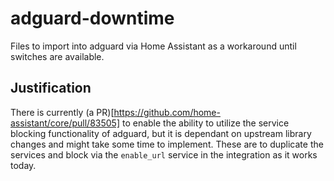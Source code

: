 # adguard-downtime

Files to import into adguard via Home Assistant as a workaround until switches are available.

## Justification

There is currently (a PR)[https://github.com/home-assistant/core/pull/83505] to enable the ability to utilize the service blocking
functionality of adguard, but it is dependant on upstream library changes and
might take some time to implement. These are to duplicate the services and block
via the `enable_url` service in the integration as it works today.